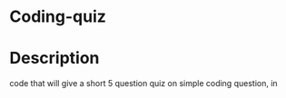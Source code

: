 # Coding-quiz

# Description
code that will give a short 5 question quiz on simple coding question, in
